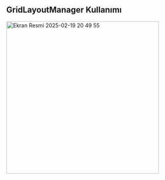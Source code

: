 ## GridLayoutManager Kullanımı
<img width="402" alt="Ekran Resmi 2025-02-19 20 49 55" src="https://github.com/user-attachments/assets/e0484281-037a-4d67-b750-f8103d05d376" />
